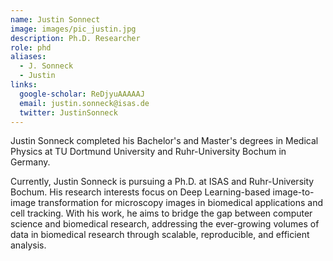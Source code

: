 ```yaml
---
name: Justin Sonnect
image: images/pic_justin.jpg
description: Ph.D. Researcher
role: phd
aliases:
  - J. Sonneck
  - Justin
links:
  google-scholar: ReDjyuAAAAAJ
  email: justin.sonneck@isas.de
  twitter: JustinSonneck
---
```


Justin Sonneck completed his Bachelor's and Master's degrees in Medical Physics at TU Dortmund University and Ruhr-University Bochum in Germany.

Currently, Justin Sonneck is pursuing a Ph.D. at ISAS and Ruhr-University Bochum. His research interests focus on Deep Learning-based image-to-image transformation for microscopy images in biomedical applications and cell tracking. With his work, he aims to bridge the gap between computer science and biomedical research, addressing the ever-growing volumes of data in biomedical research through scalable, reproducible, and efficient analysis.